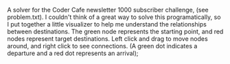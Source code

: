 A solver for the Coder Cafe newsletter 1000 subscriber challenge, (see problem.txt). I couldn't think of a great way to solve this programatically, so I put together a little visualizer to help me understand the relationships between destinations. The green node represents the starting point, and red nodes represent target destinations. Left click and drag to move nodes around, and right click to see connections. (A green dot indicates a departure and a red dot represents an arrival);